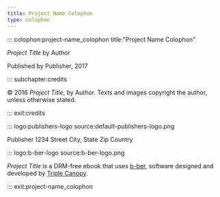 ```yaml
---
title: Project Name Colophon
type: colophon
---
```


::: colophon:project-name_colophon title:"Project Name Colophon"

*Project Title* by Author

Published by Publisher, 2017

::: subchapter:credits

© 2016 *Project Title*, by Author. Texts and images copyright the author, unless otherwise stated.

::: exit:credits

::: logo:publishers-logo source:default-publishers-logo.png

Publisher
1234 Street
City, State Zip
Country

::: logo:b-ber-logo source:b-ber-logo.png

*Project Title* is a DRM-free ebook that uses [b-ber](https://github.com/triplecanopy/b-ber), software designed and developed by [Triple Canopy](https://canopycanopycanopy.com).

::: exit:project-name_colophon
